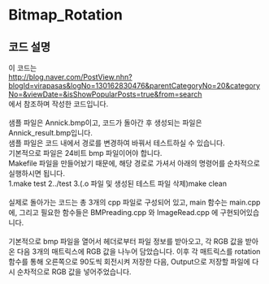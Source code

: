 Bitmap_Rotation
=====

코드 설명
-----

이 코드는
<br>
http://blog.naver.com/PostView.nhn?blogId=virapasas&logNo=130162830476&parentCategoryNo=20&categoryNo=&viewDate=&isShowPopularPosts=true&from=search
<br>에서 참조하며 작성한 코드입니다.
<br><br>
샘플 파일은 Annick.bmp이고, 코드가 돌아간 후 생성되는 파일은 Annick_result.bmp입니다.
<br>
샘플 파일은 코드 내에서 경로를 변경하여 바꿔서 테스트하실 수 있습니다.
<br>
기본적으로 파일은 24비트 bmp 파일이어야 합니다.
<br>
Makefile 파일을 만들어놨기 때문에, 해당 경로로 가셔서 아래의 명령어를 순차적으로 실행하시면 됩니다.
<br>
1.make test
2../test
3.(.o 파일 및 생성된 테스트 파일 삭제)make clean
<br><br>
실제로 돌아가는 코드는 총 3개의 cpp 파일로 구성되어 있고, main 함수는 main.cpp에, 그리고 필요한 함수들은 BMPreading.cpp 와 ImageRead.cpp 에 구현되어있습니다.
<br><br>
기본적으로 bmp 파일을 열어서 헤더로부터 파일 정보를 받아오고, 각 RGB 값을 받아온 다음 3개의 매트릭스에 RGB 값을 나누어 담았습니다. 이후 각 매트릭스를 rotation 함수를 통해 오른쪽으로 90도씩 회전시켜 저장한 다음, Output으로 저장할 파일에 다시 순차적으로 RGB 값을 넣어주었습니다.
<br><br>
